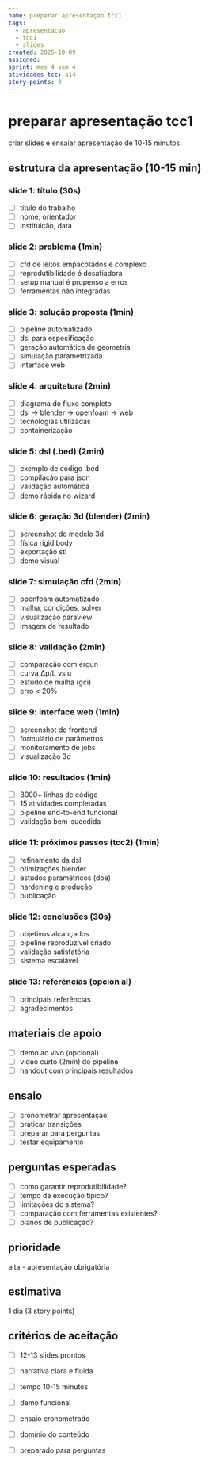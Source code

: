 ```yaml
---
name: preparar apresentação tcc1
tags:
  - apresentacao
  - tcc1
  - slides
created: 2025-10-09
assigned: 
sprint: mes 4 sem 4
atividades-tcc: a14
story-points: 3
---
```


# preparar apresentação tcc1

criar slides e ensaiar apresentação de 10-15 minutos.

## estrutura da apresentação (10-15 min)

### slide 1: título (30s)
- [ ] título do trabalho
- [ ] nome, orientador
- [ ] instituição, data

### slide 2: problema (1min)
- [ ] cfd de leitos empacotados é complexo
- [ ] reprodutibilidade é desafiadora
- [ ] setup manual é propenso a erros
- [ ] ferramentas não integradas

### slide 3: solução proposta (1min)
- [ ] pipeline automatizado
- [ ] dsl para especificação
- [ ] geração automática de geometria
- [ ] simulação parametrizada
- [ ] interface web

### slide 4: arquitetura (2min)
- [ ] diagrama do fluxo completo
- [ ] dsl → blender → openfoam → web
- [ ] tecnologias utilizadas
- [ ] containerização

### slide 5: dsl (.bed) (2min)
- [ ] exemplo de código .bed
- [ ] compilação para json
- [ ] validação automática
- [ ] demo rápida no wizard

### slide 6: geração 3d (blender) (2min)
- [ ] screenshot do modelo 3d
- [ ] física rigid body
- [ ] exportação stl
- [ ] demo visual

### slide 7: simulação cfd (2min)
- [ ] openfoam automatizado
- [ ] malha, condições, solver
- [ ] visualização paraview
- [ ] imagem de resultado

### slide 8: validação (2min)
- [ ] comparação com ergun
- [ ] curva Δp/L vs u
- [ ] estudo de malha (gci)
- [ ] erro < 20%

### slide 9: interface web (1min)
- [ ] screenshot do frontend
- [ ] formulário de parâmetros
- [ ] monitoramento de jobs
- [ ] visualização 3d

### slide 10: resultados (1min)
- [ ] 8000+ linhas de código
- [ ] 15 atividades completadas
- [ ] pipeline end-to-end funcional
- [ ] validação bem-sucedida

### slide 11: próximos passos (tcc2) (1min)
- [ ] refinamento da dsl
- [ ] otimizações blender
- [ ] estudos paramétricos (doe)
- [ ] hardening e produção
- [ ] publicação

### slide 12: conclusões (30s)
- [ ] objetivos alcançados
- [ ] pipeline reproduzível criado
- [ ] validação satisfatória
- [ ] sistema escalável

### slide 13: referências (opcion al)
- [ ] principais referências
- [ ] agradecimentos

## materiais de apoio
- [ ] demo ao vivo (opcional)
- [ ] vídeo curto (2min) do pipeline
- [ ] handout com principais resultados

## ensaio
- [ ] cronometrar apresentação
- [ ] praticar transições
- [ ] preparar para perguntas
- [ ] testar equipamento

## perguntas esperadas
- [ ] como garantir reprodutibilidade?
- [ ] tempo de execução típico?
- [ ] limitações do sistema?
- [ ] comparação com ferramentas existentes?
- [ ] planos de publicação?

## prioridade
alta - apresentação obrigatória

## estimativa
1 dia (3 story points)

## critérios de aceitação
- [ ] 12-13 slides prontos
- [ ] narrativa clara e fluida
- [ ] tempo 10-15 minutos
- [ ] demo funcional
- [ ] ensaio cronometrado
- [ ] domínio do conteúdo
- [ ] preparado para perguntas

